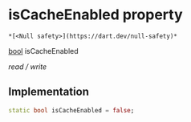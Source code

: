 


# isCacheEnabled property




    *[<Null safety>](https://dart.dev/null-safety)*


[bool](https://api.flutter.dev/flutter/dart-core/bool-class.html) isCacheEnabled
  
_read / write_






## Implementation

```dart
static bool isCacheEnabled = false;


```







